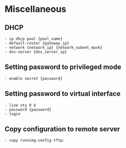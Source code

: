 # Miscellaneous

## DHCP

```
- ip dhcp pool {pool_name}
- default-router {gateway_ip}
- network {network_ip} {network_subnet_mask}
- dns-server {dns_server_ip}
```

## Setting password to privileged mode

```
- enable secret {password}
```

## Setting password to virtual interface

```
- line vty 0 4
- password {password}
- login
```

## Copy configuration to remote server

```
- copy running-config tftp:
```